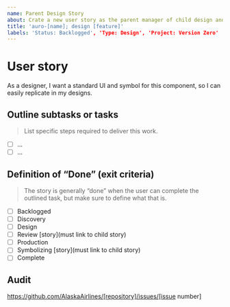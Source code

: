 ```yaml
---
name: Parent Design Story
about: Crate a new user story as the parent manager of child design and dev stories
title: 'auro-[name]; design [feature]'
labels: 'Status: Backlogged', 'Type: Design', 'Project: Version Zero'
---
```


# User story

As a designer, I want a standard UI and symbol for this component, so I can easily replicate in my designs.

## Outline subtasks or tasks

> List specific steps required to deliver this work.

- [ ] ...
- [ ] ...

## Definition of “Done” (exit criteria)

> The story is generally “done” when the user can complete the outlined task, but make sure to define what that is.

- [ ] Backlogged
- [ ] Discovery
- [ ] Design
- [ ] Review [story](must link to child story)
- [ ] Production
- [ ] Symbolizing [story](must link to child story)
- [ ] Complete

## Audit

https://github.com/AlaskaAirlines/[repository]/issues/[issue number]
